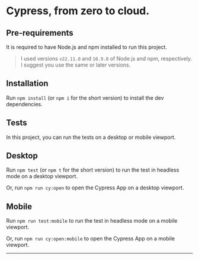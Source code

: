# Cypress, from zero to cloud.

## Pre-requirements

It is required to have Node.js and npm installed to run this project.

> I used versions `v22.11.0` and `10.9.0` of Node.js and npm, respectively. I suggest you use the same or later versions.

## Installation

Run `npm install` (or `npm i` for the short version) to install the dev dependencies.

## Tests

In this project, you can run the tests on a desktop or mobile viewport.

## Desktop

Run `npm test` (or `npm t` for the short version) to run the test in headless mode on a desktop viewport.

Or, run `npm run cy:open` to open the Cypress App on a desktop viewport.

## Mobile

Run `npm run test:mobile` to run the test in headless mode on a mobile viewport.

Or, run `npm run cy:open:mobile` to open the Cypress App on a mobile viewport.

---
